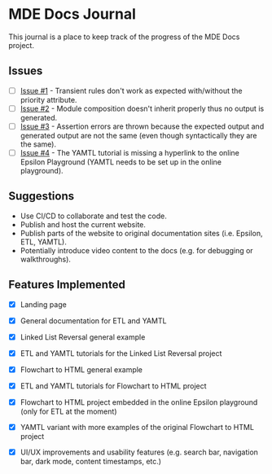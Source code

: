 # MDE Docs Journal

This journal is a place to keep track of the progress of the MDE Docs project. 

## Issues

* [ ] [Issue #1](https://github.com/yamtl/examples/blob/master/FlowchartToHTML/src/main/groovy/flowchartToHtmlExamples/Transient.groovy) - Transient rules don't work as expected with/without the priority attribute.
* [ ] [Issue #2](https://github.com/yamtl/examples/blob/master/FlowchartToHTML/src/main/groovy/flowchartToHtmlExamples/ModuleComposition.groovy) - Module composition doesn't inherit properly thus no output is generated.
* [ ] [Issue #3](https://github.com/yamtl/examples/blob/master/FlowchartToHTML/src/test/groovy/flowchartToHtmlExamples/BaseTest.groovy) - Assertion errors are thrown because the expected output and generated output are not the same (even though syntactically they are the same).
* [ ] [Issue #4](https://github.com/mde-docs/mde-docs.github.io/blob/nafey/mde-docs-site/docs/tutorials/yamtl-flowchart-to-html.md) - The YAMTL tutorial is missing a hyperlink to the online Epsilon Playground (YAMTL needs to be set up in the online playground).

## Suggestions

* Use CI/CD to collaborate and test the code.
* Publish and host the current website.
* Publish parts of the website to original documentation sites (i.e. Epsilon, ETL, YAMTL).
* Potentially introduce video content to the docs (e.g. for debugging or walkthroughs).

## Features Implemented

* [x] Landing page
* [x] General documentation for ETL and YAMTL
* [x] Linked List Reversal general example
* [X] ETL and YAMTL tutorials for the Linked List Reversal project
* [x] Flowchart to HTML general example
* [x] ETL and YAMTL tutorials for Flowchart to HTML project
* [x] Flowchart to HTML project embedded in the online Epsilon playground (only for ETL at the moment)
* [x] YAMTL variant with more examples of the original Flowchart to HTML project 
* [x] UI/UX improvements and usability features (e.g. search bar, navigation bar, dark mode, content timestamps, etc.)
   
